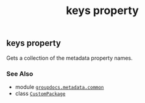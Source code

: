 ﻿---
title: keys property
second_title: GroupDocs.Metadata for Python via .NET API References
description: 
type: docs
url: /python-net/groupdocs.metadata.common/custompackage/keys/
is_root: false
weight: 110
---

## keys property


Gets a collection of the metadata property names.

### See Also
* module [`groupdocs.metadata.common`](../../)
* class [`CustomPackage`](/metadata/python-net/groupdocs.metadata.common/custompackage)
